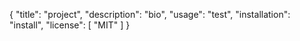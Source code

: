 {
	"title": "project",
	"description": "bio",
	"usage": "test",
	"installation": "install",
	"license": [
		"MIT"
	]
}